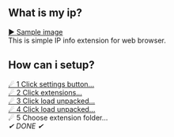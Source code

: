 ## What is my ip?
[▶ Sample image](https://python.is-inside.me/QpFGuU7F.png)  
This is simple IP info extension for web browser.  

## How can i setup?
[☄ 1 Click settings button...](https://python.is-inside.me/HZerpMOw.png)  
[☄ 2 Click extensions...](https://python.is-inside.me/UamFYco8.png)  
[☄ 3 Click load unpacked...](https://python.is-inside.me/0jtKkybr.png)  
[☄ 4 Click load unpacked...](https://python.is-inside.me/0jtKkybr.png)  
☄ 5 Choose extension folder...  
*✔ DONE ✔*
